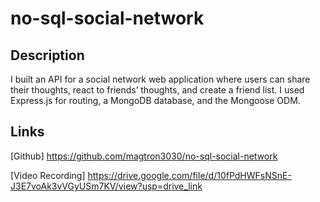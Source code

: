 # no-sql-social-network

## Description 
I built an API for a social network web application where users can share their thoughts, react to friends’ thoughts, and create a friend list. I used Express.js for routing, a MongoDB database, and the Mongoose ODM. 



## Links
[Github]
https://github.com/magtron3030/no-sql-social-network

[Video Recording]
https://drive.google.com/file/d/10fPdHWFsNSnE-J3E7voAk3vVGyUSm7KV/view?usp=drive_link
